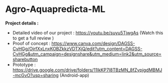 # Agro-Aquapredicta-ML

<strong>Project details :  </strong>

- Detailed video of our project : https://youtu.be/suyu5TjwgAs (Watch this to get a full review )
- Proof of concept : https://www.canva.com/design/DAGSS-CvHGg/OjrfXxLnxKOBZkkzVDTXjQ/edit?utm_content=DAGSS-CvHGg&utm_campaign=designshare&utm_medium=link2&utm_source=sharebutton
- Prototype : https://drive.google.com/drive/folders/11lkKP7l8TBzMN_8fZypjgdMBMJ-mcGvO?usp=sharing (Android-app)

